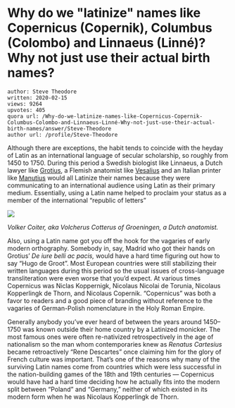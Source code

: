 # Why do we "latinize" names like Copernicus (Copernik), Columbus (Colombo) and Linnaeus (Linné)? Why not just use their actual birth names?

	author: Steve Theodore
	written: 2020-02-15
	views: 9264
	upvotes: 405
	quora url: /Why-do-we-latinize-names-like-Copernicus-Copernik-Columbus-Colombo-and-Linnaeus-Linné-Why-not-just-use-their-actual-birth-names/answer/Steve-Theodore
	author url: /profile/Steve-Theodore


Although there are exceptions, the habit tends to coincide with the heyday of Latin as an international language of secular scholarship, so roughly from 1450 to 1750. During this period a Swedish biologist like Linnaeus, a Dutch lawyer like [Grotius](https://plato.stanford.edu/entries/grotius/), a Flemish anatomist like [Vesalius](https://en.wikipedia.org/wiki/Andreas_Vesalius) and an Italian printer like [Manutius](https://en.wikipedia.org/wiki/Aldus_Manutius) would all Latinize their names because they were communicating to an international audience using Latin as their primary medium. Essentially, using a Latin name helped to proclaim your status as a member of the international “republic of letters”

![](https://qph.fs.quoracdn.net/main-qimg-6eeaddae0e1546ec59816aa20ef545b6)

_Volker Coiter, aka Volcherus Cotterus of Groeningen, a Dutch anatomist._ 

Also, using a Latin name got you off the hook for the vagaries of early modern orthography. Somebody in, say, Madrid who got their hands on Grotius’ _De iure belli ac pacis,_ would have a hard time figuring out how to say “Hugo de Groot”. Most European countries were still stabilizing their written languages during this period so the usual issues of cross-language transliteration were even worse that you’d expect. At various times Copernicus was Niclas Koppernigk, Nicolaus Nicolai de Torunia, Nicolaus Kopperlingk de Thorn, and Nicolaus Copernik. “Copernicus” was both a favor to readers and a good piece of branding without reference to the vagaries of German-Polish nomenclature in the Holy Roman Empire.

Generally anybody you’ve ever heard of between the years around 1450–1750 was known outside their home country by a Latinized monicker. The most famous ones were often re-nativized retrospectively in the age of nationalism so the man whom contemporaries knew as _Renatus Cartesius_  became retroactively “Rene Descartes” once claiming him for the glory of French culture was important. That’s one of the reasons why many of the surviving Latin names come from countries which were less successful in the nation-building games of the 18th and 19th centuries — Copernicus would have had a hard time deciding how he actually fits into the modern split between “Poland” and “Germany,” neither of which existed in its modern form when he was Nicolaus Kopperlingk de Thorn.

